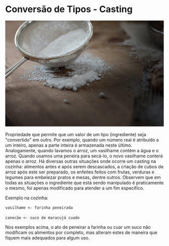 # Conversão de Tipos - Casting

![](../assets/casting.jpeg)

Propriedade que permite que um valor de um tipo (ingrediente) seja "convertido" em outro. Por exemplo, quando um número real é atribuído a um inteiro, apenas a parte inteira é armazenada neste último. Analogamente, quando lavamos o arroz, um vasilhame contém a água e o arroz. Quando usamos uma peneira para secá-lo, o novo vasilhame conterá apenas o arroz. Há diversas outras situações onde ocorre um casting na cozinha: alimentos antes e após serem descascados, a criação de cubos de arroz após este ser preparado, os enfeites feitos com frutas, verduras e legumes para embelezar pratos e mesas, dentre outros. Observem que em todas as situações o ingrediente que está sendo manipulado é praticamente o mesmo, foi apenas modificado para atender a um fim específico.

Exemplo na cozinha:

~~~~~~~~
vasilhame <- farinha peneirada 

canecão <- suco de maracujá cuado 
~~~~~~~~

Nos exemplos acima, o ato de peneirar a farinha ou cuar um suco não modificam os alimentos por completo, mas alteram estes de maneira que fiquem mais adequados para algum uso.
